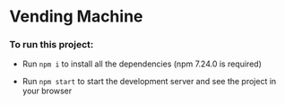 # Vending Machine

### To run this project:

- Run `npm i` to install all the dependencies (npm 7.24.0 is required)

- Run `npm start` to start the development server and see the project in your browser

